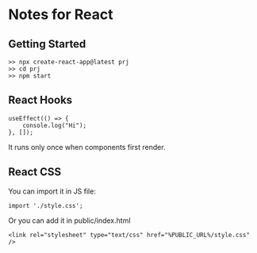 # Notes for React

## Getting Started
```
>> npx create-react-app@latest prj
>> cd prj
>> npm start
```

## React Hooks
```
useEffect(() => {
    console.log("Hi");
}, []);
```
It runs only once when components first render.

## React CSS
You can import it in JS file:
```
import './style.css';
```
Or you can add it in public/index.html
```
<link rel="stylesheet" type="text/css" href="%PUBLIC_URL%/style.css" />
```